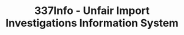 ---
bigquery: https://console.cloud.google.com/bigquery?p=patents-public-data&d=usitc_investigations&page=dataset&project=sheets-management-319211
citation: US International Trade Commission 337Info Unfair Import Investigations Information
  System
contributors: US International Trade Comission
cost: None
description: US International Trade Commission 337Info Unfair Import Investigations
  Information System contains data on investigations done under Section 337. Section
  337 declares the infringement of certain statutory intellectual property rights
  and other forms of unfair competition in import trade to be unlawful practices.
  Most Section 337 investigations involve allegations of patent or registered trademark
  infringement.
documentation: FAQ and tutorial available on the site
last_edit: 04/05/2022, 13:50:15
location: https://pubapps2.usitc.gov/337external/
maintained_by: US International Trade Comission
schema_fields:
- finalDetNoViolation
- trademarkNumbers
- investigationType
- teoIdDueDate
- lastUpdated
- dateOfPublicationFrNotice
- complainant
- markmanHearing
- finalDetViolation
- respondent
- scheduledStartDateEvidHear
- teoIdIssueDate
- id
- teoProceedingInvolved
- endDateMarkmanHearing
- currentActiveALJ
- investigationTermDate
- htsNumbers
- currentStatus
- targetDate
- patentNumber
- startDateMarkmanHearing
- patentNumbers
- reportingRequirements
- finalIdOnViolationIssue
- internalRemand
- dateComplaintFiled
- actualStartDateEvidHear
- teoReliefGranted
- scheduledEndDateEvidHear
- dateCreated
- title
- issueDateOtherNonFinal
- ouiiAttorney
- gcAttorney
- copyrightNumbers
- docketNo
- investigationNo
- aljAssigned
- ouiiParticipation
- actualEndDateEvidHear
- cafcAppeals
- invUnfairAct
- finalIdOnViolationDue
- publication_number
shortname: unfair_import_investigations
tags:
- import
- legal
- trade
timeframe: 2008-2021 (prior to 2008 downloadable as a JSON file)
title: 337Info - Unfair Import Investigations Information System
uuid: 2721f5ec-e599-4890-9265-9706719fc71e
---